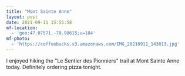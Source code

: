 ```yaml
---
title: "Mont Sainte Anne"
layout: post
date: 2021-09-11 15:55:58
mf-location:
  - 'geo:47.07571,-70.90615;u=184'
mf-photo:
  - 'https://coffeebucks.s3.amazonaws.com/IMG_20210911_143013.jpg'
---
```

I enjoyed hiking the "Le Sentier des Pionniers" trail at Mont Sainte Anne today.  Definitely ordering pizza tonight.
